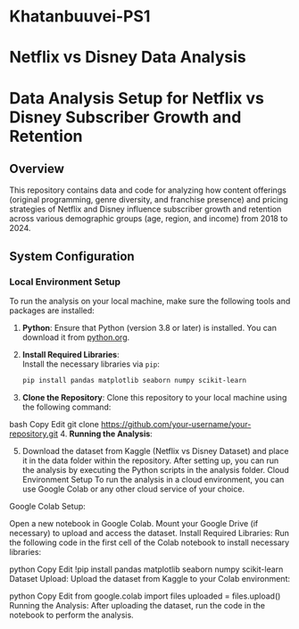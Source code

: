 # Khatanbuuvei-PS1
# Netflix vs Disney Data Analysis
# Data Analysis Setup for Netflix vs Disney Subscriber Growth and Retention

## Overview

This repository contains data and code for analyzing how content offerings (original programming, genre diversity, and franchise presence) and pricing strategies of Netflix and Disney influence subscriber growth and retention across various demographic groups (age, region, and income) from 2018 to 2024.

## System Configuration

### Local Environment Setup

To run the analysis on your local machine, make sure the following tools and packages are installed:

1. **Python**: Ensure that Python (version 3.8 or later) is installed. You can download it from [python.org](https://www.python.org/downloads/).

2. **Install Required Libraries**:  
   Install the necessary libraries via `pip`:
   ```bash
   pip install pandas matplotlib seaborn numpy scikit-learn
3. **Clone the Repository**:
Clone this repository to your local machine using the following command:

bash
Copy
Edit
git clone https://github.com/your-username/your-repository.git
4. **Running the Analysis**:

5. Download the dataset from Kaggle (Netflix vs Disney Dataset) and place it in the data folder within the repository.
After setting up, you can run the analysis by executing the Python scripts in the analysis folder.
Cloud Environment Setup
To run the analysis in a cloud environment, you can use Google Colab or any other cloud service of your choice.

Google Colab Setup:

Open a new notebook in Google Colab.
Mount your Google Drive (if necessary) to upload and access the dataset.
Install Required Libraries:
Run the following code in the first cell of the Colab notebook to install necessary libraries:

python
Copy
Edit
!pip install pandas matplotlib seaborn numpy scikit-learn
Dataset Upload:
Upload the dataset from Kaggle to your Colab environment:

python
Copy
Edit
from google.colab import files
uploaded = files.upload()
Running the Analysis:
After uploading the dataset, run the code in the notebook to perform the analysis.

